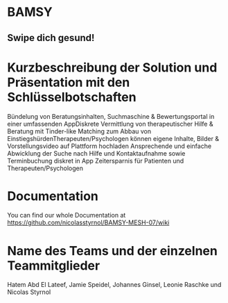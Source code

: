 # BAMSY
## Swipe dich gesund!

# Kurzbeschreibung der Solution und Präsentation mit den Schlüsselbotschaften
Bündelung von Beratungsinhalten, Suchmaschine & Bewertungsportal in einer umfassenden AppDiskrete Vermittlung von therapeutischer Hilfe & Beratung mit Tinder-like Matching zum Abbau von EinstiegshürdenTherapeuten/Psychologen können eigene Inhalte, Bilder & Vorstellungsvideo auf Plattform hochladen Ansprechende und einfache Abwicklung der Suche nach Hilfe und Kontaktaufnahme sowie Terminbuchung diskret in App Zeitersparnis für Patienten und Therapeuten/Psychologen

# Documentation
You can find our whole Documentation at https://github.com/nicolasstyrnol/BAMSY-MESH-07/wiki

# Name des Teams und der einzelnen Teammitglieder
Hatem Abd El Lateef, Jamie Speidel, Johannes Ginsel, Leonie Raschke und Nicolas Styrnol
